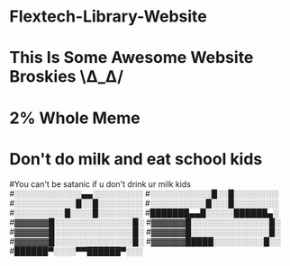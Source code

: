 # Flextech-Library-Website
# This Is Some Awesome Website Broskies \∆_∆/
# 2% Whole Meme
# Don't do milk and eat school kids
#You can't be satanic if u don't drink ur milk kids
#░░░░░░░░░░░░▄▄░░░░░░░░░
#░░░░░░░░░░░█░░█░░░░░░░░
#░░░░░░░░░░░█░░█░░░░░░░░
#░░░░░░░░░░█░░░█░░░░░░░░
#░░░░░░░░░█░░░░█░░░░░░░░
#███████▄▄█░░░░░██████▄░
#▓▓▓▓▓▓█░░░░░░░░░░░░░░█░
#▓▓▓▓▓▓█░░░░░░░░░░░░░░█░
#▓▓▓▓▓▓█░░░░░░░░░░░░░░█░
#▓▓▓▓▓▓█░░░░░░░░░░░░░░█░
#▓▓▓▓▓▓█░░░░░░░░░░░░░░█░
#▓▓▓▓▓▓█████░░░░░░░░░█░░
#██████▀░░░░▀▀██████▀░░░
